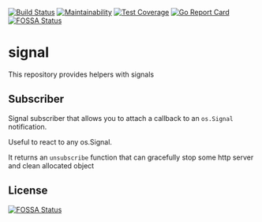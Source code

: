 [![Build Status](https://travis-ci.com/gol4ng/signal.svg?branch=master)](https://travis-ci.com/gol4ng/signal)
[![Maintainability](https://api.codeclimate.com/v1/badges/67b0678ef69a37037689/maintainability)](https://codeclimate.com/github/gol4ng/signal/maintainability)
[![Test Coverage](https://api.codeclimate.com/v1/badges/67b0678ef69a37037689/test_coverage)](https://codeclimate.com/github/gol4ng/signal/test_coverage)
[![Go Report Card](https://goreportcard.com/badge/github.com/gol4ng/signal)](https://goreportcard.com/report/github.com/gol4ng/signal)
[![FOSSA Status](https://app.fossa.io/api/projects/git%2Bgithub.com%2Fgol4ng%2Fsignal.svg?type=shield)](https://app.fossa.io/projects/git%2Bgithub.com%2Fgol4ng%2Fsignal?ref=badge_shield)

# signal
This repository provides helpers with signals

## Subscriber
Signal subscriber that allows you to attach a callback to an `os.Signal` notification.

Useful to react to any os.Signal.

It returns an `unsubscribe` function that can gracefully stop some http server and clean allocated object


## License
[![FOSSA Status](https://app.fossa.io/api/projects/git%2Bgithub.com%2Fgol4ng%2Fsignal.svg?type=large)](https://app.fossa.io/projects/git%2Bgithub.com%2Fgol4ng%2Fsignal?ref=badge_large)